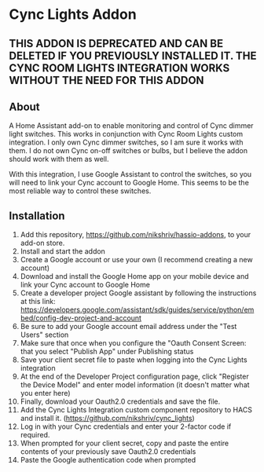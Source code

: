 # Cync Lights Addon

## THIS ADDON IS DEPRECATED AND CAN BE DELETED IF YOU PREVIOUSLY INSTALLED IT. THE CYNC ROOM LIGHTS INTEGRATION WORKS WITHOUT THE NEED FOR THIS ADDON

## About
A Home Assistant add-on to enable monitoring and control of Cync dimmer light switches. This works in conjunction with Cync Room Lights custom integration. I only own Cync dimmer switches, so I am sure it works with them. I do not own Cync on-off switches or bulbs, but I believe the addon should work with them as well. 

With this integration, I use Google Assistant to control the switches, so you will need to link your Cync account to Google Home. This seems to be the most reliable way to control these switches. 

## Installation
1. Add this repository, https://github.com/nikshriv/hassio-addons, to your add-on store.
2. Install and start the addon
3. Create a Google account or use your own (I recommend creating a new account)
4. Download and install the Google Home app on your mobile device and link your Cync account to Google Home 
5. Create a developer project Google assistant by following the instructions at this link: https://developers.google.com/assistant/sdk/guides/service/python/embed/config-dev-project-and-account
6. Be sure to add your Google account email address under the "Test Users" section
7. Make sure that once when you configure the "Oauth Consent Screen: that you select "Publish App" under Publishing status
8. Save your client secret file to paste when logging into the Cync Lights integration
9. At the end of the Developer Project configuration page, click "Register the Device Model" and enter model information (it doesn't matter what you enter here)
10. Finally, download your Oauth2.0 credentials and save the file.
11. Add the Cync Lights Integration custom component repository to HACS and install it. (https://github.com/nikshriv/cync_lights)
12. Log in with your Cync credentials and enter your 2-factor code if required.
13. When prompted for your client secret, copy and paste the entire contents of your previously save Oauth2.0 credentials
14. Paste the Google authentication code when prompted
